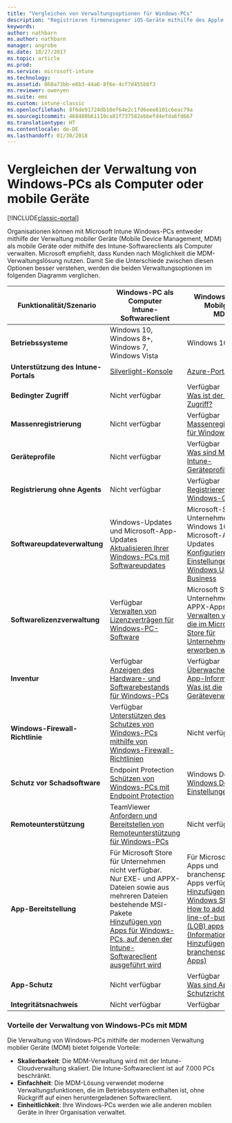 ```yaml
---
title: "Vergleichen von Verwaltungsoptionen für Windows-PCs"
description: "Registrieren firmeneigener iOS-Geräte mithilfe des Apple Device Enrollment Program (DEP) oder Apple Configurator"
keywords: 
author: nathbarn
ms.author: nathbarn
manager: angrobe
ms.date: 10/27/2017
ms.topic: article
ms.prod: 
ms.service: microsoft-intune
ms.technology: 
ms.assetid: 068a73bb-e6b3-44a6-8f6e-4cf7d455bbf3
ms.reviewer: owenyen
ms.suite: ems
ms.custom: intune-classic
ms.openlocfilehash: 8f6de91724db10ef64e2c1fd6eee6101c6eac79a
ms.sourcegitcommit: 468480b61110ca81f737582ebbefd4efda6fd667
ms.translationtype: HT
ms.contentlocale: de-DE
ms.lasthandoff: 01/30/2018
---
```

# <a name="compare-managing-windows-pcs-as-computers-or-mobile-devices"></a>Vergleichen der Verwaltung von Windows-PCs als Computer oder mobile Geräte

[!INCLUDE[classic-portal](../includes/classic-portal.md)]

Organisationen können mit Microsoft Intune Windows-PCs entweder mithilfe der Verwaltung mobiler Geräte (Mobile Device Management, MDM) als mobile Geräte oder mithilfe des Intune-Softwareclients als Computer verwalten.  Microsoft empfiehlt, dass Kunden nach Möglichkeit die MDM-Verwaltungslösung nutzen. Damit Sie die Unterschiede zwischen diesen Optionen besser verstehen, werden die beiden Verwaltungsoptionen im folgenden Diagramm verglichen.

|**Funktionalität/Szenario** |**Windows-PC als Computer**<br>Intune-Softwareclient | **Windows-PC als Mobilgerät**<br>MDM |
|--------------|-------------------------------|-------------------------------|
|**Betriebssysteme** |Windows 10, Windows 8+, Windows 7, Windows Vista | Windows 10+ |
|**Unterstützung des Intune-Portals** |[Silverlight-Konsole](https://manage.microsoft.com)|[Azure-Portal](https://portal.azure.com) |
|**Bedingter Zugriff**|Nicht verfügbar|Verfügbar <br>[Was ist der bedingte Zugriff?](https://docs.microsoft.com/intune-azure/conditional-access/what-is-conditional-access)|
|**Massenregistrierung**|Nicht verfügbar|Verfügbar <br>[Massenregistrierung für Windows-Geräte](https://docs.microsoft.com/intune-azure/enroll-devices/bulk-enroll-windows)|
|**Geräteprofile**|Nicht verfügbar|Verfügbar <br>[Was sind Microsoft Intune-Geräteprofile?](https://docs.microsoft.com/intune-azure/configure-devices/what-are-device-profiles)|
|**Registrierung ohne Agents**|Nicht verfügbar |Verfügbar<br>[Registrieren von Windows-Geräten](https://docs.microsoft.com/intune-azure/enroll-devices/enroll-windows-devices)|
|**Softwareupdateverwaltung**| Windows-Updates und Microsoft-App-Updates<br>[Aktualisieren Ihrer Windows-PCs mit Softwareupdates](https://docs.microsoft.com/intune/deploy-use/keep-windows-pcs-up-to-date-with-software-updates-in-microsoft-intune)|Microsoft-Store für Unternehmen für Windows 10 und Microsoft-Apps-Updates<br> [Konfigurieren von Einstellungen für Windows Update for Business](https://docs.microsoft.com/intune-azure/configure-devices/how-to-configure-windows-update-for-business) |
|**Softwarelizenzverwaltung**|Verfügbar <br>[Verwalten von Lizenzverträgen für Windows-PC-Software](https://docs.microsoft.com/intune/deploy-use/manage-license-agreements-for-windows-pc-software-in-microsoft-intune)|Microsoft Store für Unternehmen (nur APPX-Apps)<br>[Verwalten von Apps, die im Microsoft Store für Unternehmen erworben wurden](https://docs.microsoft.com/intune-azure/manage-apps/wsfb-apps)|
|**Inventur**|Verfügbar <br>[Anzeigen des Hardware- und Softwarebestands für Windows-PCs](https://docs.microsoft.com/intune/deploy-use/view-hardware-and-software-inventory-for-windows-pcs-in-microsoft-intune)|Verfügbar <br>[Überwachen von App-Informationen](https://docs.microsoft.com/intune/apps-monitor)<br>[Was ist die Geräteverwaltung?](https://docs.microsoft.com/intune/device-management)|
|**Windows-Firewall-Richtlinie**|Verfügbar <br>[Unterstützen des Schutzes von Windows-PCs mithilfe von Windows-Firewall-Richtlinien](https://docs.microsoft.com/intune/deploy-use/help-protect-windows-pcs-using-windows-firewall-policies-in-microsoft-intune) |Nicht verfügbar|
|**Schutz vor Schadsoftware**|Endpoint Protection<br>[Schützen von Windows-PCs mit Endpoint Protection](https://docs.microsoft.com/intune/deploy-use/help-secure-windows-pcs-with-endpoint-protection-for-microsoft-intune)|Windows Defender<br>[Windows Defender-Einstellungen](https://docs.microsoft.com/intune-azure/configure-devices/custom-for-windows-10#windows-defender-settings)|
|**Remoteunterstützung** |TeamViewer<br>[Anfordern und Bereitstellen von Remoteunterstützung für Windows-PCs](https://docs.microsoft.com/intune/deploy-use/request-and-provide-remote-assistance-for-windows-pcs-in-microsoft-intune)|Nicht verfügbar |
|**App-Bereitstellung** | Für Microsoft Store für Unternehmen nicht verfügbar.<br>Nur EXE- und APPX-Dateien sowie aus mehreren Dateien bestehende MSI-Pakete<br>[Hinzufügen von Apps für Windows-PCs, auf denen der Intune-Softwareclient ausgeführt wird](https://docs.microsoft.com/intune/deploy-use/add-apps-for-windows-pcs-in-microsoft-intune)|Für Microsoft Store-Apps und branchenspezifische Apps verfügbar<br>[Hinzufügen von Windows Store-Apps](https://docs.microsoft.com/intune/store-apps-windows)<br>[How to add Windows line-of-business (LOB) apps (Informationen zum Hinzufügen branchenspezifischer Apps)](https://docs.microsoft.com/intune/lob-apps-windows)|
|**App-Schutz**|Nicht verfügbar|Verfügbar <br>[Was sind App-Schutzrichtlinien?](https://docs.microsoft.com/intune-azure/manage-apps/what-is-app-protection-policy)|
|**Integritätsnachweis**|Nicht verfügbar|Verfügbar|


### <a name="advantages-of-mdm-windows-pc-management"></a>Vorteile der Verwaltung von Windows-PCs mit MDM
Die Verwaltung von Windows-PCs mithilfe der modernen Verwaltung mobiler Geräte (MDM) bietet folgende Vorteile:
- **Skalierbarkeit**: Die MDM-Verwaltung wird mit der Intune-Cloudverwaltung skaliert. Die Intune-Softwareclient ist auf 7.000 PCs beschränkt.
- **Einfachheit**: Die MDM-Lösung verwendet moderne Verwaltungsfunktionen, die im Betriebssystem enthalten ist, ohne Rückgriff auf einen heruntergeladenen Softwareclient.
- **Einheitlichkeit**: Ihre Windows-PCs werden wie alle anderen mobilen Geräte in Ihrer Organisation verwaltet.
<!-- - **Cloud optimization** - -->
